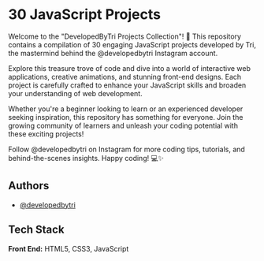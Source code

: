 # 30 JavaScript Projects

Welcome to the "DevelopedByTri Projects Collection"! 🚀 This repository contains a compilation of 30 engaging JavaScript projects developed by Tri, the mastermind behind the @developedbytri Instagram account.

Explore this treasure trove of code and dive into a world of interactive web applications, creative animations, and stunning front-end designs. Each project is carefully crafted to enhance your JavaScript skills and broaden your understanding of web development.

Whether you're a beginner looking to learn or an experienced developer seeking inspiration, this repository has something for everyone. Join the growing community of learners and unleash your coding potential with these exciting projects!

Follow @developedbytri on Instagram for more coding tips, tutorials, and behind-the-scenes insights. Happy coding! 💻✨

## Authors

- [@developedbytri](https://www.instagram.com/developedbytri)

## Tech Stack

**Front End:** HTML5, CSS3, JavaScript
